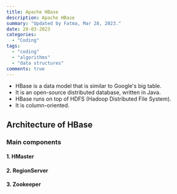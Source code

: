 ```yaml
---
title: Apache HBase
description: Apache HBase
summary: "Updated by Fatma, Mar 28, 2023."
date: 28-03-2023
categories:
  - "Coding"
tags:
  - "coding"
  - "algorithms"
  - "data structures"
comments: true
---
```

- HBase is a data model that is similar to Google's big table.
- It is an open-source distributed database, written in Java.
- HBase runs on top of HDFS (Hadoop Distributed File System).
- It is column-oriented.

## Architecture of HBase

### Main components

#### 1. HMaster

#### 2. RegionServer

#### 3. Zookeeper
